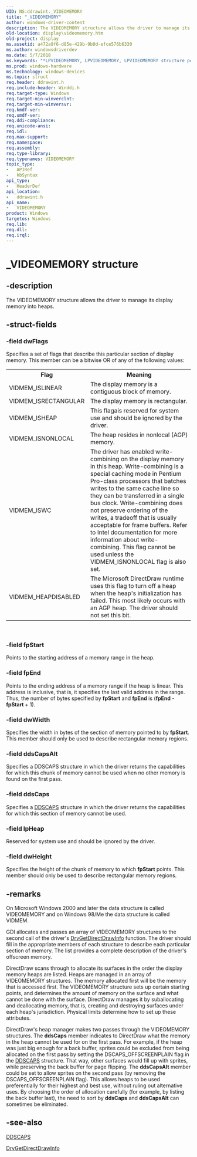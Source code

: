 ```yaml
---
UID: NS:ddrawint._VIDEOMEMORY
title: "_VIDEOMEMORY"
author: windows-driver-content
description: The VIDEOMEMORY structure allows the driver to manage its display memory into heaps.
old-location: display\videomemory.htm
old-project: display
ms.assetid: a472a9f6-d85e-429b-9b0d-efce576b6330
ms.author: windowsdriverdev
ms.date: 5/7/2018
ms.keywords: "*LPVIDEOMEMORY, LPVIDEOMEMORY, LPVIDEOMEMORY structure pointer [Display Devices], VIDEOMEMORY, VIDEOMEMORY structure [Display Devices], _VIDEOMEMORY, ddrawint/LPVIDEOMEMORY, ddrawint/VIDEOMEMORY, ddstrcts_f00d50c3-df1a-46c6-8822-1be4a5cef837.xml, display.videomemory"
ms.prod: windows-hardware
ms.technology: windows-devices
ms.topic: struct
req.header: ddrawint.h
req.include-header: Winddi.h
req.target-type: Windows
req.target-min-winverclnt: 
req.target-min-winversvr: 
req.kmdf-ver: 
req.umdf-ver: 
req.ddi-compliance: 
req.unicode-ansi: 
req.idl: 
req.max-support: 
req.namespace: 
req.assembly: 
req.type-library: 
req.typenames: VIDEOMEMORY
topic_type:
-	APIRef
-	kbSyntax
api_type:
-	HeaderDef
api_location:
-	ddrawint.h
api_name:
-	VIDEOMEMORY
product: Windows
targetos: Windows
req.lib: 
req.dll: 
req.irql: 
---
```


# _VIDEOMEMORY structure


## -description


The VIDEOMEMORY structure allows the driver to manage its display memory into heaps.


## -struct-fields




### -field dwFlags

Specifies a set of flags that describe this particular section of display memory. This member can be a bitwise OR of any of the following values:

<table>
<tr>
<th>Flag</th>
<th>Meaning</th>
</tr>
<tr>
<td>
VIDMEM_ISLINEAR

</td>
<td>
The display memory is a contiguous block of memory.

</td>
</tr>
<tr>
<td>
VIDMEM_ISRECTANGULAR

</td>
<td>
The display memory is rectangular.

</td>
</tr>
<tr>
<td>
VIDMEM_ISHEAP

</td>
<td>
This flagais reserved for system use and should be ignored by the driver.

</td>
</tr>
<tr>
<td>
VIDMEM_ISNONLOCAL

</td>
<td>
The heap resides in nonlocal (AGP) memory.

</td>
</tr>
<tr>
<td>
VIDMEM_ISWC

</td>
<td>
The driver has enabled write-combining on the display memory in this heap. Write-combining is a special caching mode in Pentium Pro-class processors that batches writes to the same cache line so they can be transferred in a single bus clock. Write-combining does not preserve ordering of the writes, a tradeoff that is usually acceptable for frame buffers. Refer to Intel documentation for more information about write-combining. This flag cannot be used unless the VIDMEM_ISNONLOCAL flag is also set.

</td>
</tr>
<tr>
<td>
VIDMEM_HEAPDISABLED

</td>
<td>
The Microsoft DirectDraw runtime uses this flag to turn off a heap when the heap's initialization has failed. This most likely occurs with an AGP heap. The driver should not set this bit.

</td>
</tr>
</table>
 


### -field fpStart

Points to the starting address of a memory range in the heap.


### -field fpEnd

Points to the ending address of a memory range if the heap is linear. This address is inclusive, that is, it specifies the last valid address in the range. Thus, the number of bytes specified by <b>fpStart</b> and <b>fpEnd</b> is (<b>fpEnd</b> - <b>fpStart </b>+ 1).


### -field dwWidth

Specifies the width in bytes of the section of memory pointed to by <b>fpStart</b>. This member should only be used to describe rectangular memory regions.


### -field ddsCapsAlt

Specifies a DDSCAPS structure in which the driver returns the capabilities for which this chunk of memory cannot be used when no other memory is found on the first pass.


### -field ddsCaps

Specifies a <a href="https://msdn.microsoft.com/library/windows/hardware/ff550286">DDSCAPS</a> structure in which the driver returns the capabilities for which this section of memory cannot be used.


### -field lpHeap

Reserved for system use and should be ignored by the driver.


### -field dwHeight

Specifies the height of the chunk of memory to which <b>fpStart</b> points. This member should only be used to describe rectangular memory regions. 


## -remarks



On Microsoft Windows 2000 and later the data structure is called VIDEOMEMORY and on Windows 98/Me the data structure is called VIDMEM.

GDI allocates and passes an array of VIDEOMEMORY structures to the second call of the driver's <a href="https://msdn.microsoft.com/library/windows/hardware/ff556229">DrvGetDirectDrawInfo</a> function. The driver should fill in the appropriate members of each structure to describe each particular section of memory. The list provides a complete description of the driver's offscreen memory.

DirectDraw scans through to allocate its surfaces in the order the display memory heaps are listed. Heaps are managed in an array of VIDEOMEMORY structures. The memory allocated first will be the memory that is accessed first. The VIDEOMEMORY structure sets up certain starting points, and determines the amount of memory on the surface and what cannot be done with the surface. DirectDraw manages it by suballocating and deallocating memory, that is, creating and destroying surfaces under each heap's jurisdiction. Physical limits determine how to set up these attributes.

DirectDraw's heap manager makes two passes through the VIDEOMEMORY structures. The <b>ddsCaps</b> member indicates to DirectDraw what the memory in the heap cannot be used for on the first pass. For example, if the heap was just big enough for a back buffer, sprites could be excluded from being allocated on the first pass by setting the DSCAPS_OFFSCREENPLAIN flag in the <a href="https://msdn.microsoft.com/library/windows/hardware/ff550286">DDSCAPS</a> structure. That way, other surfaces would fill up with sprites, while preserving the back buffer for page flipping. The <b>ddsCapsAlt</b> member could be set to allow sprites on the second pass (by removing the DSCAPS_OFFSCREENPLAIN flag). This allows heaps to be used preferentially for their highest and best use, without ruling out alternative uses. By choosing the order of allocation carefully (for example, by listing the back buffer last), the need to sort by <b>ddsCaps</b> and <b>ddsCapsAlt</b> can sometimes be eliminated.




## -see-also




<a href="https://msdn.microsoft.com/library/windows/hardware/ff550286">DDSCAPS</a>



<a href="https://msdn.microsoft.com/library/windows/hardware/ff556229">DrvGetDirectDrawInfo</a>
 

 

